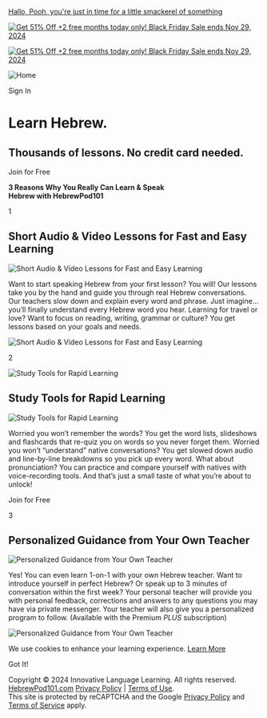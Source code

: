 [Hallo, Pooh, you're just in time for a little smackerel of something](https://www.hebrewpod101.com/honeypot-do-not-follow)

[![Get 51% Off +2 free months today only! Black Friday Sale ends Nov 29, 2024](https://cdn.innovativelanguage.com/sns/em/2024/November/BF/HP%20Banners%20Free/homepage_web-banner_hebrew.png)](https://www.hebrewpod101.com/blackfriday-lp?src=banner_hp&controlgroup=a4517_d)

[![Get 51% Off +2 free months today only! Black Friday Sale ends Nov 29, 2024](https://cdn.innovativelanguage.com/sns/em/2024/November/BF/homepage_mob-banner_free.gif)](https://www.hebrewpod101.com/blackfriday-lp?src=mbanner_hp&controlgroup=a4517_d)

![Home](/static/images/hebrewpod101/splash/logo-desktop-transparent.svg)

Sign In

**Learn Hebrew.**
=================

Thousands of lessons. No credit card needed.
--------------------------------------------

Join for Free

**3 Reasons Why You Really Can Learn & Speak  
Hebrew with HebrewPod101**

1

Short Audio & Video Lessons for Fast and Easy Learning
------------------------------------------------------

![Short Audio & Video Lessons for Fast and Easy Learning](https://cdn.innovativelanguage.com/hebrewpod101/static/images/google_landing_page/library_Hebrew.png)

Want to start speaking Hebrew from your first lesson? You will! Our lessons take you by the hand and guide you through real Hebrew conversations. Our teachers slow down and explain every word and phrase. Just imagine... you’ll finally understand every Hebrew word you hear. Learning for travel or love? Want to focus on reading, writing, grammar or culture? You get lessons based on your goals and needs.

![Short Audio & Video Lessons for Fast and Easy Learning](https://cdn.innovativelanguage.com/hebrewpod101/static/images/google_landing_page/library_Hebrew.png)

2

![Study Tools for Rapid Learning](https://cdn.innovativelanguage.com/hebrewpod101/static/images/google_landing_page/tools_Hebrew.png)

Study Tools for Rapid Learning
------------------------------

![Study Tools for Rapid Learning](https://cdn.innovativelanguage.com/hebrewpod101/static/images/google_landing_page/tools_Hebrew.png)

Worried you won’t remember the words? You get the word lists, slideshows and flashcards that re-quiz you on words so you never forget them. Worried you won’t “understand” native conversations? You get slowed down audio and line-by-line breakdowns so you pick up every word. What about pronunciation? You can practice and compare yourself with natives with voice-recording tools. And that’s just a small taste of what you’re about to unlock!

Join for Free

3

Personalized Guidance from Your Own Teacher
-------------------------------------------

![Personalized Guidance from Your Own Teacher](https://cdn.innovativelanguage.com/hebrewpod101/static/images/google_landing_page/teacher_Hebrew.png)

Yes! You can even learn 1-on-1 with your own Hebrew teacher. Want to introduce yourself in perfect Hebrew? Or speak up to 3 minutes of conversation within the first week? Your personal teacher will provide you with personal feedback, corrections and answers to any questions you may have via private messenger. Your teacher will also give you a personalized program to follow. (Available with the Premium _PLUS_ subscription)

![Personalized Guidance from Your Own Teacher](https://cdn.innovativelanguage.com/hebrewpod101/static/images/google_landing_page/teacher_Hebrew.png)

We use cookies to enhance your learning experience. [Learn More](#privacy_policy)

Got It!

Copyright © 2024 Innovative Language Learning. All rights reserved. [HebrewPod101.com](https://www.hebrewpod101.com/index.php "learn Hebrew") [Privacy Policy](#privacy_policy) | [Terms of Use](#terms_of_use).  
This site is protected by reCAPTCHA and the Google [Privacy Policy](https://policies.google.com/privacy) and [Terms of Service](https://policies.google.com/terms) apply.